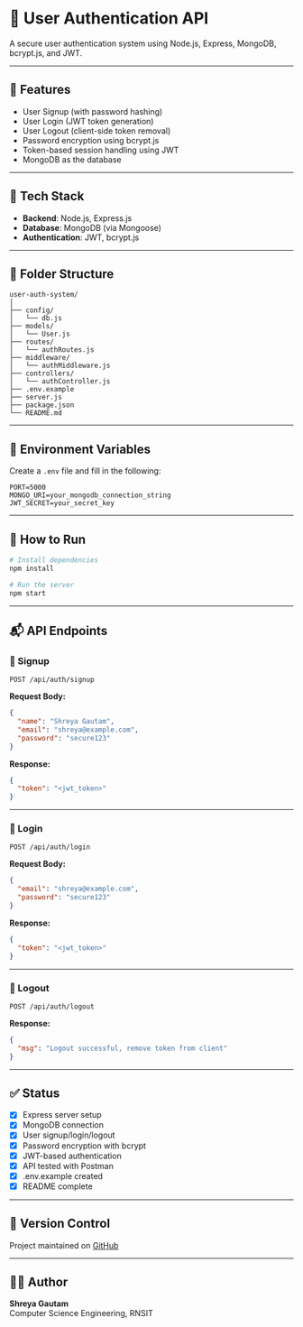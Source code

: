 # 🔐 User Authentication API

A secure user authentication system using Node.js, Express, MongoDB, bcrypt.js, and JWT.

---

## 📌 Features

- User Signup (with password hashing)
- User Login (JWT token generation)
- User Logout (client-side token removal)
- Password encryption using bcrypt.js
- Token-based session handling using JWT
- MongoDB as the database

---

## 🔧 Tech Stack

- **Backend**: Node.js, Express.js
- **Database**: MongoDB (via Mongoose)
- **Authentication**: JWT, bcrypt.js

---

## 📂 Folder Structure

```
user-auth-system/
│
├── config/
│   └── db.js
├── models/
│   └── User.js
├── routes/
│   └── authRoutes.js
├── middleware/
│   └── authMiddleware.js
├── controllers/
│   └── authController.js
├── .env.example
├── server.js
├── package.json
└── README.md
```

---

## 🔐 Environment Variables

Create a `.env` file and fill in the following:

```env
PORT=5000
MONGO_URI=your_mongodb_connection_string
JWT_SECRET=your_secret_key
```

---

## 🚀 How to Run

```bash
# Install dependencies
npm install

# Run the server
npm start
```

---

## 📬 API Endpoints

### 🔸 Signup

`POST /api/auth/signup`

**Request Body:**
```json
{
  "name": "Shreya Gautam",
  "email": "shreya@example.com",
  "password": "secure123"
}
```

**Response:**
```json
{
  "token": "<jwt_token>"
}
```

---

### 🔸 Login

`POST /api/auth/login`

**Request Body:**
```json
{
  "email": "shreya@example.com",
  "password": "secure123"
}
```

**Response:**
```json
{
  "token": "<jwt_token>"
}
```

---

### 🔸 Logout

`POST /api/auth/logout`

**Response:**
```json
{
  "msg": "Logout successful, remove token from client"
}
```

---

## ✅ Status

- [x] Express server setup
- [x] MongoDB connection
- [x] User signup/login/logout
- [x] Password encryption with bcrypt
- [x] JWT-based authentication
- [x] API tested with Postman
- [x] .env.example created
- [x] README complete

---

## 📁 Version Control

Project maintained on [GitHub](#)

---

## 👩‍💻 Author

**Shreya Gautam**  
Computer Science Engineering, RNSIT


